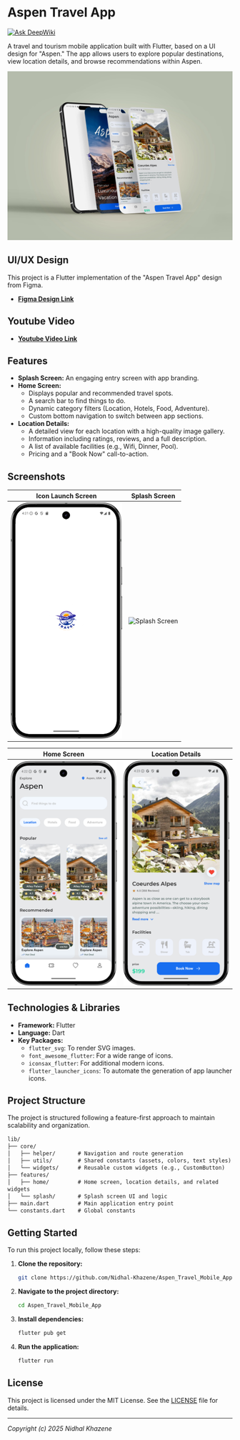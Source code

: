 # Aspen Travel App
[![Ask DeepWiki](https://devin.ai/assets/askdeepwiki.png)](https://deepwiki.com/Nidhal-Khazene/Aspen_Travel_Mobile_App)

A travel and tourism mobile application built with Flutter, based on a UI design for "Aspen." The app allows users to explore popular destinations, view location details, and browse recommendations within Aspen.

![preview](assets/preview/preview.jpg)

## UI/UX Design

This project is a Flutter implementation of the "Aspen Travel App" design from Figma.

*   **[Figma Design Link](https://www.figma.com/design/ATSanvu22TlitQAZC3Jnij/Aspen-Travel-App-Exploration--Mobile-App-Design--Community-?node-id=0-1&p=f&t=P7ucqJdqrLKuf1fx-0)**

## Youtube Video

*   **[Youtube Video Link](https://youtu.be/WD0P_xho_Wk?si=nJiKUu2FDJ60yLsS)**

## Features

*   **Splash Screen:** An engaging entry screen with app branding.
*   **Home Screen:**
    *   Displays popular and recommended travel spots.
    *   A search bar to find things to do.
    *   Dynamic category filters (Location, Hotels, Food, Adventure).
    *   Custom bottom navigation to switch between app sections.
*   **Location Details:**
    *   A detailed view for each location with a high-quality image gallery.
    *   Information including ratings, reviews, and a full description.
    *   A list of available facilities (e.g., Wifi, Dinner, Pool).
    *   Pricing and a "Book Now" call-to-action.

## Screenshots

|                             Icon Launch Screen                              |                                 Splash Screen                                 |
|:---------------------------------------------------------------------------:|:-----------------------------------------------------------------------------:|
| <img src="assets/preview/icon_launcher.png" alt="Icon Launch" width="250"/> | <img src="assets/preview/splash_screen.png" alt="Splash Screen" width="250"/> |

|                                Home Screen                                |                                 Location Details                                  |
|:-------------------------------------------------------------------------:|:---------------------------------------------------------------------------------:|
| <img src="assets/preview/home_screen.png" alt="Home Screen" width="250"/> | <img src="assets/preview/details_screen.png" alt="Location Details" width="250"/> |


## Technologies & Libraries

*   **Framework:** Flutter
*   **Language:** Dart
*   **Key Packages:**
    *   `flutter_svg`: To render SVG images.
    *   `font_awesome_flutter`: For a wide range of icons.
    *   `iconsax_flutter`: For additional modern icons.
    *   `flutter_launcher_icons`: To automate the generation of app launcher icons.

## Project Structure

The project is structured following a feature-first approach to maintain scalability and organization.

```
lib/
├── core/
│   ├── helper/       # Navigation and route generation
│   ├── utils/        # Shared constants (assets, colors, text styles)
│   └── widgets/      # Reusable custom widgets (e.g., CustomButton)
├── features/
│   ├── home/         # Home screen, location details, and related widgets
│   └── splash/       # Splash screen UI and logic
├── main.dart         # Main application entry point
└── constants.dart    # Global constants
```

## Getting Started

To run this project locally, follow these steps:

1.  **Clone the repository:**
    ```sh
    git clone https://github.com/Nidhal-Khazene/Aspen_Travel_Mobile_App.git
    ```

2.  **Navigate to the project directory:**
    ```sh
    cd Aspen_Travel_Mobile_App
    ```

3.  **Install dependencies:**
    ```sh
    flutter pub get
    ```

4.  **Run the application:**
    ```sh
    flutter run
    ```

## License

This project is licensed under the MIT License. See the [LICENSE](LICENSE) file for details.

---

*Copyright (c) 2025 Nidhal Khazene*